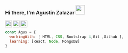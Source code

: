 ### Hi there, I'm Agustin Zalazar <img src="https://raw.githubusercontent.com/iampavangandhi/iampavangandhi/master/gifs/Hi.gif" width="30px"></h2>

<a href="https://www.linkedin.com/in/agustin-zalazar-460982160/">
  <img align="left" alt="" width="22px" src="https://cdn.jsdelivr.net/npm/simple-icons@v3/icons/linkedin.svg" />
</a>
<a href="https://github.com/AgustinZalazar">
  <img align="left" alt="" width="22px" src="https://cdn.jsdelivr.net/npm/simple-icons@v3/icons/github.svg" />
</a>
<a href="mailto:agustinzalar98@outlook.com">
  <img align="left" alt="" width="22px" src="https://cdn.jsdelivr.net/npm/simple-icons@3.1.0/icons/microsoftoutlook.svg" />
</a>
<br />


```javascript
const Agus = {
  workingWith: [ HTML, CSS, Bootstrap 4,Git ,Github ],
  learning: [React, Node, MongoDB]
}
```

